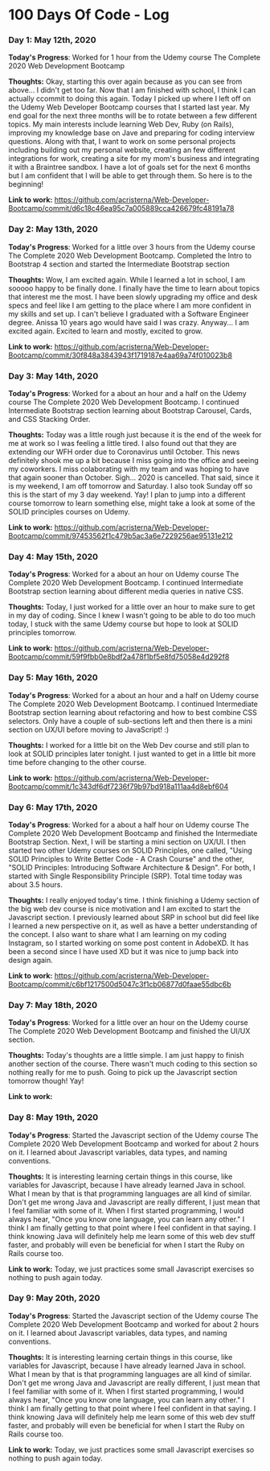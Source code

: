 # 100 Days Of Code - Log 

### Day 1: May 12th, 2020 

**Today's Progress**: 
Worked for 1 hour from the Udemy course The Complete 2020 Web Development Bootcamp 

**Thoughts:** 
Okay, starting this over again because as you can see from above... I didn't get too far. Now that I am finished with school, I think I can actually ccommit to doing this again. Today I picked up where I left off on the Udemy Web Developer Bootcamp courses that I started last year. My end goal for the next three months will be to rotate between a few different topics.  My main interests include learning Web Dev, Ruby (on Rails), improving my knowledge base on Jave and preparing for coding interview questions. Along with that, I want to work on some personal projects including building out my personal website, creating an few different integrations for work, creating a site for my mom's business and integrating it with a Braintree sandbox. I have a lot of goals set for the next 6 months but I am confident that I will be able to get through them. So here is to the beginning! 

**Link to work:** 
https://github.com/acristerna/Web-Developer-Bootcamp/commit/d6c18c46ea95c7a005889cca426679fc48191a78

### Day 2: May 13th, 2020

**Today's Progress**: 
Worked for a little over 3 hours from the Udemy course The Complete 2020 Web Development Bootcamp. Completed the Intro to Bootstrap 4 section and started the Intermediate Bootstrap section

**Thoughts:** 
Wow, I am excited again. While I learned a lot in school, I am sooooo happy to be finally done. I finally have the time to learn about topics that interest me the most. I have been slowly upgrading my office and desk specs and feel like I am getting to the place where I am more confident in my skills and set up. I can't believe I graduated with a Software Engineer degree. Anissa 10 years ago would have said I was crazy. Anyway... I am excited again. Excited to learn and mostly, excited to grow. 

**Link to work:** 
https://github.com/acristerna/Web-Developer-Bootcamp/commit/30f848a3843943f1719187e4aa69a74f010023b8

### Day 3: May 14th, 2020

**Today's Progress**: 
Worked for a about an hour and a half on the Udemy course The Complete 2020 Web Development Bootcamp. I continued Intermediate Bootstrap section learning about Bootstrap Carousel, Cards, and CSS Stacking Order. 

**Thoughts:** 
Today was a little rough just because it is the end of the week for me at work so I was feeling a little tired. I also found out that they are extending our WFH order due to Coronavirus until October. This news definitely shook me up a bit because I miss going into the office and seeing my coworkers. I miss colaborating with my team and was hoping to have that again sooner than October. Sigh... 2020 is cancelled. That said, since it is my weekend, I am off tomorrow and Saturday. I also took Sunday off so this is the start of my 3 day weekend. Yay! I plan to jump into a different course tomorrow to learn something else, might take a look at some of the SOLID principles courses on Udemy.

**Link to work:** 
https://github.com/acristerna/Web-Developer-Bootcamp/commit/97453562f1c479b5ac3a6e7229256ae95131e212

### Day 4: May 15th, 2020

**Today's Progress**: 
Worked for a about an hour on Udemy course The Complete 2020 Web Development Bootcamp. I continued Intermediate Bootstrap section learning about different media queries in native CSS. 

**Thoughts:** 
Today, I just worked for a little over an hour to make sure to get in my day of coding. Since I knew I wasn't going to be able to do too much today, I stuck with the same Udemy course but hope to look at SOLID principles tomorrow. 

**Link to work:** 
https://github.com/acristerna/Web-Developer-Bootcamp/commit/59f9fbb0e8bdf2a478f1bf5e8fd75058e4d292f8

### Day 5: May 16th, 2020

**Today's Progress**: 
Worked for a about an hour and a half on Udemy course The Complete 2020 Web Development Bootcamp. I continued Intermediate Bootstrap section learning about refactoring and how to best combine CSS selectors. Only have a couple of sub-sections left and then there is a mini section on UX/UI before moving to JavaScript! :)

**Thoughts:** 
I worked for a little bit on the Web Dev course and still plan to look at SOLID principles later tonight. I just wanted to get in a little bit more time before changing to the other course. 

**Link to work:** 
https://github.com/acristerna/Web-Developer-Bootcamp/commit/1c343df6df7236f79b97bd918a111aa4d8ebf604

### Day 6: May 17th, 2020

**Today's Progress**: 
Worked for a about a half hour on Udemy course The Complete 2020 Web Development Bootcamp and finished the Intermediate Bootstrap Section. Next, I will be starting a mini section on UX/UI. I then started two other Udemy courses on SOLID Principles, one called, "Using SOLID Principles to Write Better Code - A Crash Course" and the other, "SOLID Principles: Introducing Software Architecture & Design". For both, I started with Single Responsibility Principle (SRP). Total time today was about 3.5 hours. 

**Thoughts:** 
I really enjoyed today's time. I think finishing a Udemy section of the big web dev course is nice motivation and I am excited to start the Javascript section. I previously learned about SRP in school but did feel like I learned a new perspective on it, as well as have a better understanding of the concept. I also want to share what I am learning on my coding Instagram, so I started working on some post content in AdobeXD. It has been a second since I have used XD but it was nice to jump back into design again. 

**Link to work:** 
https://github.com/acristerna/Web-Developer-Bootcamp/commit/c6bf1217500d5047c3f1cb06877d0faae55dbc6b

### Day 7: May 18th, 2020

**Today's Progress**: 
Worked for a little over an hour on the Udemy course The Complete 2020 Web Development Bootcamp and finished the UI/UX section.

**Thoughts:** 
Today's thoughts are a little simple. I am just happy to finish another section of the course. There wasn't much coding to this section so nothing really for me to push. Going to pick up the Javascript section tomorrow though! Yay!

**Link to work:** 

### Day 8: May 19th, 2020

**Today's Progress**: Started the Javascript section of the Udemy course The Complete 2020 Web Development Bootcamp and worked for about 2 hours on it. I learned about Javascript variables, data types, and naming conventions. 

**Thoughts:** 
It is interesting learning certain things in this course, like variables for Javascript, because I have already learned Java in school. What I mean by that is that programming languages are all kind of similar. Don't get me wrong Java and Javascript are really different, I just mean that I feel familiar with some of it. When I first started programming, I would always hear, "Once you know one language, you can learn any other." I think I am finally getting to that point where I feel confident in that saying. I think knowing Java will definitely help me learn some of this web dev stuff faster, and probably will even be beneficial for when I start the Ruby on Rails course too. 

**Link to work:** 
Today, we just practices some small Javascript exercises so nothing to push again today. 

### Day 9: May 20th, 2020

**Today's Progress**: Started the Javascript section of the Udemy course The Complete 2020 Web Development Bootcamp and worked for about 2 hours on it. I learned about Javascript variables, data types, and naming conventions. 

**Thoughts:** 
It is interesting learning certain things in this course, like variables for Javascript, because I have already learned Java in school. What I mean by that is that programming languages are all kind of similar. Don't get me wrong Java and Javascript are really different, I just mean that I feel familiar with some of it. When I first started programming, I would always hear, "Once you know one language, you can learn any other." I think I am finally getting to that point where I feel confident in that saying. I think knowing Java will definitely help me learn some of this web dev stuff faster, and probably will even be beneficial for when I start the Ruby on Rails course too. 

**Link to work:** 
Today, we just practices some small Javascript exercises so nothing to push again today. 




